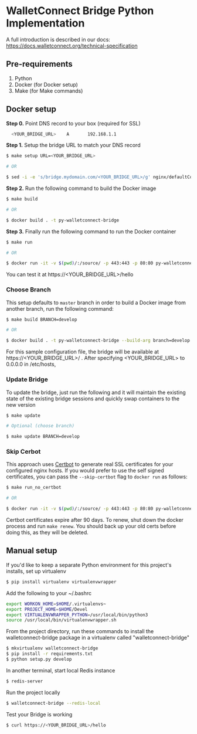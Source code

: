 # WalletConnect Bridge Python Implementation

A full introduction is described in our docs: https://docs.walletconnect.org/technical-specification

## Pre-requirements

1. Python
2. Docker (for Docker setup)
3. Make (for Make commands)

## Docker setup

**Step 0.** Point DNS record to your box (required for SSL)

```bash
  <YOUR_BRIDGE_URL>	   A	   192.168.1.1
```

**Step 1.** Setup the bridge URL to match your DNS record

```bash
$ make setup URL=<YOUR_BRIDGE_URL>

# OR

$ sed -i -e 's/bridge.mydomain.com/<YOUR_BRIDGE_URL>/g' nginx/defaultConf && rm -rf nginx/defaultConf-e
```

**Step 2.** Run the following command to build the Docker image

```bash
$ make build

# OR

$ docker build . -t py-walletconnect-bridge
```

**Step 3.** Finally run the following command to run the Docker container

```bash
$ make run

# OR

$ docker run -it -v $(pwd)/:/source/ -p 443:443 -p 80:80 py-walletconnect-bridge
```

You can test it at https://<YOUR_BRIDGE_URL>/hello

### Choose Branch

This setup defaults to `master` branch in order to build a Docker image from another branch, run the following command:

```bash
$ make build BRANCH=develop

# OR

$ docker build . -t py-walletconnect-bridge --build-arg branch=develop
```

For this sample configuration file, the bridge will be available at https://<YOUR_BRIDGE_URL>/ . After specifying <YOUR_BRIDGE_URL> to 0.0.0.0 in /etc/hosts,

### Update Bridge

To update the bridge, just run the following and it will maintain the existing state of the existing bridge sessions and quickly swap containers to the new version

```bash
$ make update

# Optional (choose branch)

$ make update BRANCH=develop
```

### Skip Cerbot

This approach uses [Certbot](https://certbot.eff.org/) to generate real SSL certificates for your configured nginx hosts. If you would prefer to use the self signed certificates, you can pass the `--skip-certbot` flag to `docker run` as follows:

```bash
$ make run_no_certbot

# OR

$ docker run -it -v $(pwd)/:/source/ -p 443:443 -p 80:80 py-walletconnect-bridge --skip-certbot
```

Certbot certificates expire after 90 days. To renew, shut down the docker process and run `make renew`. You should back up your old certs before doing this, as they will be deleted.

## Manual setup

If you'd like to keep a separate Python environment for this project's installs, set up virtualenv

```bash
$ pip install virtualenv virtualenvwrapper
```

Add the following to your ~/.bashrc

```bash
export WORKON_HOME=$HOME/.virtualenvs~
export PROJECT_HOME=$HOME/Devel
export VIRTUALENVWRAPPER_PYTHON=/usr/local/bin/python3
source /usr/local/bin/virtualenvwrapper.sh
```

From the project directory, run these commands to install the walletconnect-bridge package in a virtualenv called "walletconnect-bridge"

```bash
$ mkvirtualenv walletconnect-bridge
$ pip install -r requirements.txt
$ python setup.py develop
```

In another terminal, start local Redis instance

```bash
$ redis-server
```

Run the project locally

```bash
$ walletconnect-bridge --redis-local
```

Test your Bridge is working

```bash
$ curl https://<YOUR_BRIDGE_URL>/hello
```
